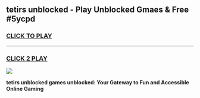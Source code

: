 
## tetirs unblocked - Play Unblocked Gmaes & Free #5ycpd
<h3>
<a href="https://news.freeplayer.one?title=tetirs_unblocked&ref=27F">CLICK TO PLAY</a></h3>
<hr>

<h3>
<a href="https://news.freeplayer.one?title=tetirs_unblocked&ref=27F">CLICK 2 PLAY</a>
  
</h3>

<a href="https://news.freeplayer.one?title=tetirs_unblocked&ref=27F/"><img src="https://clearcache.store/games.png"></a>


**tetirs unblocked games unblocked: Your Gateway to Fun and Accessible Online Gaming**
